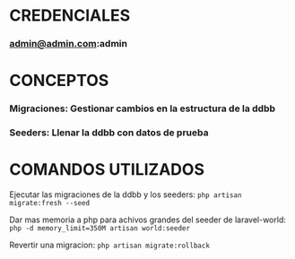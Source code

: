 # CREDENCIALES
### admin@admin.com:admin


# CONCEPTOS
### Migraciones: Gestionar cambios en la estructura de la ddbb
### Seeders: Llenar la ddbb con datos de prueba 

# COMANDOS UTILIZADOS
Ejecutar las migraciones de la ddbb y los seeders:
`php artisan migrate:fresh --seed`

Dar mas memoria a php para achivos grandes del seeder de laravel-world:
`php -d memory_limit=350M artisan world:seeder`

Revertir una migracion:
`php artisan migrate:rollback`


